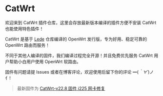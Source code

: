 # CatWrt

欢迎来到 CatWrt 插件仓库，这里会存放最新版本编译的插件方便不安装 CatWrt 也能使用特色插件！

CatWrt 是基于 [Lede](https://github.com/coolsnowwolf/lede) 仓库编译的 OpenWrt 发行版，专为好用、稳定可靠的 OpenWrt 路由而服务！

不同于其他人编译的固件，我们编译过程完全开源！并且免费优先服务 CatWrt 用户帮助小白用户使用 OpenWrt 软路由。

固件有问题请提 Issues 或者在博客评论，欢迎使用后留下你的评论 ━(*｀∀´*)ノ亻!

> 最新固件为 [CatWrt-v22.8 固件 i225 网卡修复](https://www.miaoer.xyz/posts/network/catwrt-v22.8)
